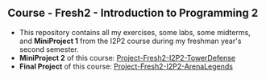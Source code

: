 ## Course - Fresh2 - Introduction to Programming 2
- This repository contains all my exercises, some labs, some midterms, and **MiniProject 1** from the I2P2 course during my freshman year's second semester.
- **MiniProject 2** of this course: [Project-Fresh2-I2P2-TowerDefense](https://github.com/rogerfan48/Project-Fresh2-I2P2-TowerDefense)
- **Final Project** of this course: [Project-Fresh2-I2P2-ArenaLegends](https://github.com/rogerfan48/Project-Fresh2-I2P2-ArenaLegends)